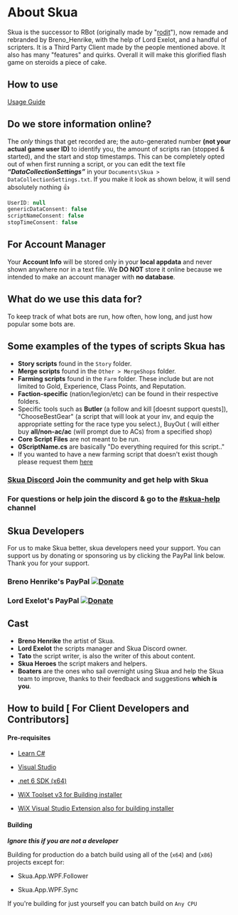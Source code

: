 # About Skua

Skua is the successor to RBot (originally made by "[rodit](https://github.com/rodit/RBot)"), now remade and rebranded by Breno_Henrike, with the help of Lord Exelot, and a handful of scripters. It is a Third Party Client made by the people mentioned above. It also has many "features" and quirks. Overall it will make this glorified flash game on steroids a piece of cake.

## How to use

[Usage Guide](./usage.md)

## Do we store information online?

The *only* things that get recorded are; the auto-generated number **(not your actual game user ID)** to identify you, the amount of scripts ran (stopped & started), and the start and stop timestamps. This can be completely opted out of when first running a script, or you can edit the text file ***“DataCollectionSettings”*** in your `Documents\Skua > DataCollectionSettings.txt`. If you make it look as shown below, it will send absolutely nothing 👍

```cs
UserID: null
genericDataConsent: false
scriptNameConsent: false
stopTimeConsent: false
```

## For Account Manager

Your **Account Info** will be stored only in your **local appdata** and never shown anywhere nor in a text file. We **DO NOT** store it online because we intended to make an account manager with **no database**.

## What do we use this data for?

To keep track of what bots are run, how often, how long, and just how popular some bots are.

## Some examples of the types of scripts Skua has

- **Story scripts** found in the `Story` folder.
- **Merge scripts** found in the `Other > MergeShops` folder.
- **Farming scripts** found in the `Farm` folder. These include but are not limited to Gold, Experience, Class Points, and Reputation.
- **Faction-specific** (nation/legion/etc) can be found in their respective folders.
- Specific tools such as **Butler** (a follow and kill [doesnt support quests]), "ChooseBestGear" (a script that will look at your inv, and equip the appropriate setting for the race type you select.), BuyOut ( will either buy **all/non-ac/ac** (will prompt due to ACs) from a specified shop)
- **Core Script Files** are not meant to be run.
- **0ScriptName.cs** are basically "Do everything required for this script.."
- If you wanted to have a new farming script that doesn't exist though please request them [here](https://forms.gle/casF8pCNsP2qMGZS6)

### [Skua Discord](https://discord.gg/pearlharbor) Join the community and get help with Skua

### For questions or help join the discord & go to the [#skua-help](https://discord.com/channels/1090693457586176013/1090741396970938399) channel



## Skua Developers

For us to make Skua better, skua developers need your support. You can support us by donating or sponsoring us by clicking the PayPal link below. Thank you for your support.

### Breno Henrike's PayPal [![Donate](https://img.shields.io/badge/Donate-PayPal-green.svg)](https://www.paypal.com/donate?hosted_button_id=QVQ4Q7XSH9VBY)

### Lord Exelot's PayPal [![Donate](https://img.shields.io/badge/Donate-PayPal-green.svg)](https://www.paypal.me/LordExelot)

## Cast

- **Breno Henrike** the artist of Skua.
- **Lord Exelot** the scripts manager and Skua Discord owner.
- **Tato** the script writer, is also the writer of this about content.
- **Skua Heroes** the script makers and helpers.
- **Boaters** are the ones who sail overnight using Skua and help the Skua team to improve, thanks to their feedback and suggestions **which is you**.

## How to build [ For Client Developers and Contributors]

#### Pre-requisites

- [Learn C#](<https://www.codecademy.com/learn/learn-c-sharp>)

- [Visual Studio](<https://visualstudio.microsoft.com/vs/>)

- [.net 6 SDK (x64)](<https://dotnet.microsoft.com/en-us/download/dotnet/thank-you/sdk-6.0.420-windows-x64-installer>)

- [WiX Toolset v3 for Building installer](<https://github.com/wixtoolset/wix3/releases/download/wix3141rtm/wix314.exe>)

- [WiX Visual Studio Extension also for building installer](<https://wixtoolset.org/docs/wix3/>)

#### Building

***Ignore this if you are not a developer***

Building for production do a batch build using all of the (`x64`) and (`x86`) projects except for:

- Skua.App.WPF.Follower

- Skua.App.WPF.Sync

If you're building for just yourself you can batch build on `Any CPU`

